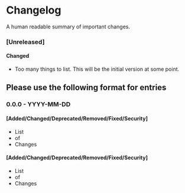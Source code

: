 # Changelog
A human readable summary of important changes.

### [Unreleased]
#### Changed
- Too many things to list. This will be the initial version at some point.

## Please use the following format for entries

###  0.0.0 - YYYY-MM-DD
#### [Added/Changed/Deprecated/Removed/Fixed/Security]
* List
* of
* Changes

#### [Added/Changed/Deprecated/Removed/Fixed/Security]
* List
* of
* Changes